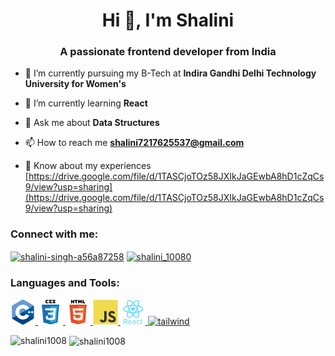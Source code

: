 

<h1 align="center">Hi 👋, I'm Shalini</h1>
<h3 align="center">A passionate frontend developer from India</h3>


- 🔭 I’m currently pursuing my B-Tech at **Indira Gandhi Delhi Technology University for Women's**

- 🌱 I’m currently learning **React**

- 💬 Ask me about **Data Structures**

- 📫 How to reach me **shalini7217625537@gmail.com**

- 📄 Know about my experiences [https://drive.google.com/file/d/1TASCjoTOz58JXIkJaGEwbA8hD1cZqCs9/view?usp=sharing](https://drive.google.com/file/d/1TASCjoTOz58JXIkJaGEwbA8hD1cZqCs9/view?usp=sharing)

<h3 align="left">Connect with me:</h3>
<p align="left">
<a href="https://linkedin.com/in/shalini-singh-a56a87258" target="blank"><img align="center" src="https://raw.githubusercontent.com/rahuldkjain/github-profile-readme-generator/master/src/images/icons/Social/linked-in-alt.svg" alt="shalini-singh-a56a87258" height="30" width="40" /></a>
<a href="https://www.leetcode.com/shalini_10080" target="blank"><img align="center" src="https://raw.githubusercontent.com/rahuldkjain/github-profile-readme-generator/master/src/images/icons/Social/leet-code.svg" alt="shalini_10080" height="30" width="40" /></a>
</p>

<h3 align="left">Languages and Tools:</h3>
<p align="left"> 
  <a href="https://www.w3schools.com/cpp/" target="_blank" rel="noreferrer"> <img src="https://raw.githubusercontent.com/devicons/devicon/master/icons/cplusplus/cplusplus-original.svg" alt="cplusplus" width="40" height="40"/> </a> 
  <a href="https://www.w3schools.com/css/" target="_blank" rel="noreferrer"> <img src="https://raw.githubusercontent.com/devicons/devicon/master/icons/css3/css3-original-wordmark.svg" alt="css3" width="40" height="40"/> </a> 
  <a href="https://www.w3.org/html/" target="_blank" rel="noreferrer"> <img src="https://raw.githubusercontent.com/devicons/devicon/master/icons/html5/html5-original-wordmark.svg" alt="html5" width="40" height="40"/> </a> 
  <a href="https://developer.mozilla.org/en-US/docs/Web/JavaScript" target="_blank" rel="noreferrer"> <img src="https://raw.githubusercontent.com/devicons/devicon/master/icons/javascript/javascript-original.svg" alt="javascript" width="40" height="40"/> </a> 
  <a href="https://reactjs.org/" target="_blank" rel="noreferrer"> <img src="https://raw.githubusercontent.com/devicons/devicon/master/icons/react/react-original-wordmark.svg" alt="react" width="40" height="40"/> </a> 
  <a href="https://tailwindcss.com/" target="_blank" rel="noreferrer"> <img src="https://www.vectorlogo.zone/logos/tailwindcss/tailwindcss-icon.svg" alt="tailwind" width="40" height="40"/> </a> 
</p>

<p><img align="left" src="https://github-readme-stats.vercel.app/api/top-langs?username=shalini1008&show_icons=true&locale=en&layout=compact" alt="shalini1008" /></p>

<p>&nbsp;<img align="center" src="https://github-readme-stats.vercel.app/api?username=shalini1008&show_icons=true&locale=en" alt="shalini1008" /></p>
